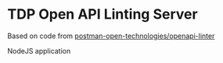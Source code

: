 # TDP Open API Linting Server

Based on code from [postman-open-technologies/openapi-linter](https://github.com/jbend/openapi-linter)

NodeJS application

